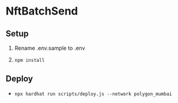 # NftBatchSend

## Setup

1. Rename .env.sample to .env

2. `npm install`

## Deploy

- `npx hardhat run scripts/deploy.js --network polygon_mumbai`